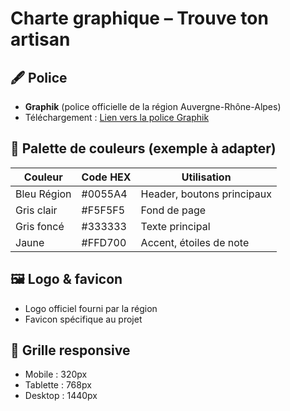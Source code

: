 # Charte graphique – Trouve ton artisan

## 🖋️ Police
- **Graphik** (police officielle de la région Auvergne-Rhône-Alpes)
- Téléchargement : [Lien vers la police Graphik](https://www.auvergnerhonealpes.fr/contenus/ladministration-regionale)

## 🎨 Palette de couleurs (exemple à adapter)
| Couleur       | Code HEX  | Utilisation              |
|---------------|-----------|---------------------------|
| Bleu Région   | #0055A4   | Header, boutons principaux |
| Gris clair    | #F5F5F5   | Fond de page              |
| Gris foncé    | #333333   | Texte principal           |
| Jaune         | #FFD700   | Accent, étoiles de note   |

## 🖼️ Logo & favicon
- Logo officiel fourni par la région
- Favicon spécifique au projet

## 📐 Grille responsive
- Mobile : 320px
- Tablette : 768px
- Desktop : 1440px
